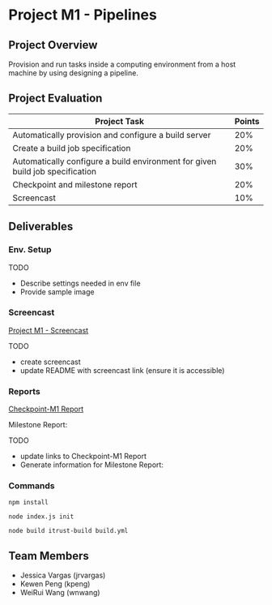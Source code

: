 # Project M1 - Pipelines

## Project Overview
Provision and run tasks inside a computing environment from a host machine by using designing a pipeline. 

## Project Evaluation
|Project Task | Points |
|----|----|
|Automatically provision and configure a build server |20%|
|Create a build job specification |20%|
|Automatically configure a build environment for given build job specification |30%|
|Checkpoint and milestone report |20%|
|Screencast |10%|

## Deliverables

### Env. Setup
TODO
- Describe settings needed in env file
- Provide sample image

### Screencast
[Project M1 - Screencast]()

TODO
- create screencast
- update README with screencast link (ensure it is accessible)

### Reports
[Checkpoint-M1 Report]()

Milestone Report:

TODO
- update links to Checkpoint-M1 Report
- Generate information for Milestone Report: 


### Commands
```
npm install
```

```
node index.js init
```

```
node build itrust-build build.yml
```

## Team Members
- Jessica Vargas (jrvargas)
- Kewen Peng (kpeng)
- WeiRui Wang (wnwang)